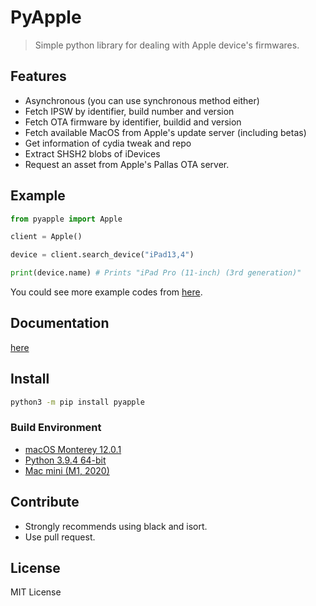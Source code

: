 # PyApple

> Simple python library for dealing with Apple device's firmwares.

## Features

* Asynchronous (you can use synchronous method either)
* Fetch IPSW by identifier, build number and version
* Fetch OTA firmware by identifier, buildid and version
* Fetch available MacOS from Apple's update server (including betas)
* Get information of cydia tweak and repo
* Extract SHSH2 blobs of iDevices
* Request an asset from Apple's Pallas OTA server.

## Example

```py
from pyapple import Apple

client = Apple()

device = client.search_device("iPad13,4")

print(device.name) # Prints "iPad Pro (11-inch) (3rd generation)"
```

You could see more example codes from [here](https://github.com/fxrcha/PyApple/blob/main/example).

## Documentation

[here](https://github.com/fxrcha/PyApple/blob/main/docs)

## Install

```zsh
python3 -m pip install pyapple
```

### Build Environment

* [macOS Monterey 12.0.1](https://www.apple.com/macos/monterey/)
* [Python 3.9.4 64-bit](https://www.python.org/downloads/release/python-394/)
* [Mac mini (M1, 2020)](https://www.apple.com/mac-mini/) 

## Contribute

* Strongly recommends using black and isort.
* Use pull request.

## License

MIT License


